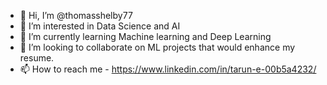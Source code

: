 - 👋 Hi, I’m @thomasshelby77
- 👀 I’m interested in Data Science and AI
- 🌱 I’m currently learning Machine learning and Deep Learning
- 💞️ I’m looking to collaborate on ML projects that would enhance my resume.
- 📫 How to reach me - https://www.linkedin.com/in/tarun-e-00b5a4232/

<!---
thomasshelby77/thomasshelby77 is a ✨ special ✨ repository because its `README.md` (this file) appears on your GitHub profile.
You can click the Preview link to take a look at your changes.
--->
